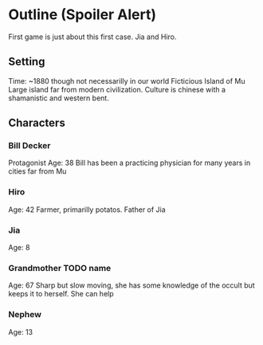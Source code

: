 Outline (Spoiler Alert)
=======================

First game is just about this first case. Jia and Hiro.

Setting
--------
Time: ~1880 though not necessarilly in our world
Ficticious Island of Mu
Large island far from modern civilization. Culture is chinese with a shamanistic and western bent. 

Characters
----------

### Bill Decker
Protagonist
Age: 38
Bill has been a practicing physician for many years in cities far from Mu

### Hiro
Age: 42
Farmer, primarilly potatos.
Father of Jia

### Jia
Age: 8

### Grandmother TODO name
Age: 67
Sharp but slow moving, she has some knowledge of the occult but keeps it to herself. She can help

### Nephew
Age: 13